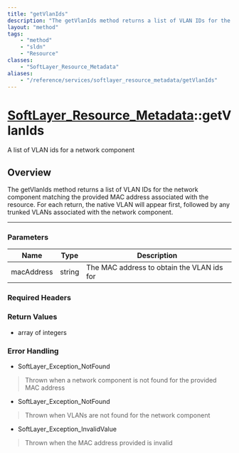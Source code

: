 ```yaml
---
title: "getVlanIds"
description: "The getVlanIds method returns a list of VLAN IDs for the network component matching the provided MAC address associated... "
layout: "method"
tags:
    - "method"
    - "sldn"
    - "Resource"
classes:
    - "SoftLayer_Resource_Metadata"
aliases:
    - "/reference/services/softlayer_resource_metadata/getVlanIds"
---
```

# [SoftLayer_Resource_Metadata](/reference/services/SoftLayer_Resource_Metadata)::getVlanIds

A list of VLAN ids for a network component


## Overview 
The getVlanIds method returns a list of VLAN IDs for the network component matching the provided MAC address associated with the resource. For each return, the native VLAN will appear first, followed by any trunked VLANs associated with the network component. 

-----

### Parameters 
|Name | Type | Description |
| --- | --- | --- |
|macAddress| string| The MAC address to obtain the VLAN ids for|


### Required Headers


### Return Values
* array of integers



### Error Handling

* SoftLayer_Exception_NotFound 

> Thrown when a network component is not found for the provided MAC address 

* SoftLayer_Exception_NotFound 

> Thrown when VLANs are not found for the network component 

* SoftLayer_Exception_InvalidValue 

> Thrown when the MAC address provided is invalid 



